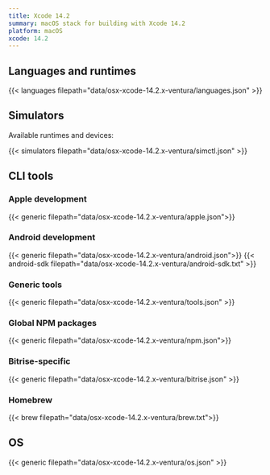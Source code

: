 ```yaml
---
title: Xcode 14.2
summary: macOS stack for building with Xcode 14.2
platform: macOS
xcode: 14.2
---
```


## Languages and runtimes

{{< languages filepath="data/osx-xcode-14.2.x-ventura/languages.json" >}}

## Simulators

Available runtimes and devices:

{{< simulators filepath="data/osx-xcode-14.2.x-ventura/simctl.json" >}}

## CLI tools

### Apple development

{{< generic filepath="data/osx-xcode-14.2.x-ventura/apple.json">}}

### Android development

{{< generic filepath="data/osx-xcode-14.2.x-ventura/android.json">}}
{{< android-sdk filepath="data/osx-xcode-14.2.x-ventura/android-sdk.txt" >}}

### Generic tools

{{< generic filepath="data/osx-xcode-14.2.x-ventura/tools.json" >}}

### Global NPM packages

{{< generic filepath="data/osx-xcode-14.2.x-ventura/npm.json">}}

### Bitrise-specific

{{< generic filepath="data/osx-xcode-14.2.x-ventura/bitrise.json" >}}

### Homebrew

{{< brew filepath="data/osx-xcode-14.2.x-ventura/brew.txt">}}

## OS

{{< generic filepath="data/osx-xcode-14.2.x-ventura/os.json" >}}
